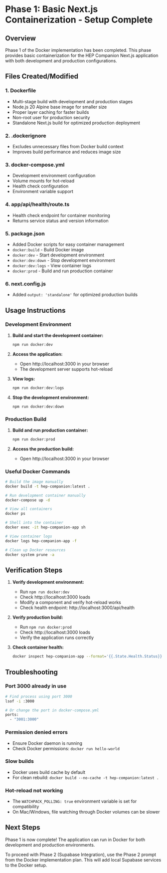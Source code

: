 # Phase 1: Basic Next.js Containerization - Setup Complete

## Overview
Phase 1 of the Docker implementation has been completed. This phase provides basic containerization for the HEP Companion Next.js application with both development and production configurations.

## Files Created/Modified

### 1. **Dockerfile**
- Multi-stage build with development and production stages
- Node.js 20 Alpine base image for smaller size
- Proper layer caching for faster builds
- Non-root user for production security
- Standalone Next.js build for optimized production deployment

### 2. **.dockerignore**
- Excludes unnecessary files from Docker build context
- Improves build performance and reduces image size

### 3. **docker-compose.yml**
- Development environment configuration
- Volume mounts for hot-reload
- Health check configuration
- Environment variable support

### 4. **app/api/health/route.ts**
- Health check endpoint for container monitoring
- Returns service status and version information

### 5. **package.json**
- Added Docker scripts for easy container management
- `docker:build` - Build Docker image
- `docker:dev` - Start development environment
- `docker:dev:down` - Stop development environment
- `docker:dev:logs` - View container logs
- `docker:prod` - Build and run production container

### 6. **next.config.js**
- Added `output: 'standalone'` for optimized production builds

## Usage Instructions

### Development Environment

1. **Build and start the development container:**
   ```bash
   npm run docker:dev
   ```

2. **Access the application:**
   - Open http://localhost:3000 in your browser
   - The development server supports hot-reload

3. **View logs:**
   ```bash
   npm run docker:dev:logs
   ```

4. **Stop the development environment:**
   ```bash
   npm run docker:dev:down
   ```

### Production Build

1. **Build and run production container:**
   ```bash
   npm run docker:prod
   ```

2. **Access the production build:**
   - Open http://localhost:3000 in your browser

### Useful Docker Commands

```bash
# Build the image manually
docker build -t hep-companion:latest .

# Run development container manually
docker-compose up -d

# View all containers
docker ps

# Shell into the container
docker exec -it hep-companion-app sh

# View container logs
docker logs hep-companion-app -f

# Clean up Docker resources
docker system prune -a
```

## Verification Steps

1. **Verify development environment:**
   - Run `npm run docker:dev`
   - Check http://localhost:3000 loads
   - Modify a component and verify hot-reload works
   - Check health endpoint: http://localhost:3000/api/health

2. **Verify production build:**
   - Run `npm run docker:prod`
   - Check http://localhost:3000 loads
   - Verify the application runs correctly

3. **Check container health:**
   ```bash
   docker inspect hep-companion-app --format='{{.State.Health.Status}}'
   ```

## Troubleshooting

### Port 3000 already in use
```bash
# Find process using port 3000
lsof -i :3000

# Or change the port in docker-compose.yml
ports:
  - "3001:3000"
```

### Permission denied errors
- Ensure Docker daemon is running
- Check Docker permissions: `docker run hello-world`

### Slow builds
- Docker uses build cache by default
- For clean rebuild: `docker build --no-cache -t hep-companion:latest .`

### Hot-reload not working
- The `WATCHPACK_POLLING: true` environment variable is set for compatibility
- On Mac/Windows, file watching through Docker volumes can be slower

## Next Steps

Phase 1 is now complete! The application can run in Docker for both development and production environments. 

To proceed with Phase 2 (Supabase Integration), use the Phase 2 prompt from the Docker implementation plan. This will add local Supabase services to the Docker setup. 